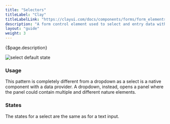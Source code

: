 ```yaml
---
title: "Selectors"
titleLabel: "Clay"
titleLabelLink: "https://clayui.com/docs/components/forms/form_elements.html#select-element"
description: "A form control element used to select and entry data within several provided options."
layout: "guide"
weight: 3
---
```


<div class="page-description">{$page.description}</div>

![select default state](../../../images/Selector.jpg)

### Usage

This pattern is completely different from a dropdown as a select is a native component with a data provider. A dropdown, instead, opens a panel where the panel could contain multiple and different nature elements.

### States

The states for a select are the same as for a text input.
